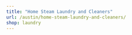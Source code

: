 ```yaml
---
title: "Home Steam Laundry and Cleaners"
url: /austin/home-steam-laundry-and-cleaners/
shop: laundry
---
```

